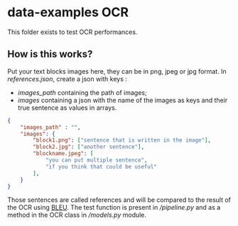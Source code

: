 # data-examples OCR
This folder exists to test OCR performances. 

## How is this works?
Put your text blocks images here, they can be in png, jpeg or jpg format.
In *references.json*, create a json with keys : 
- *images_path* containing the path of images;
- *images* containing a json with the name of the images as keys and their true sentence as values in arrays.

```json
{
    "images_path" : "",
    "images": {
        "block1.png": ["sentence that is written in the image"],
        "block2.jpg": ["another sentence"],
        "blockname.jpeg": [
            "you can put multiple sentence",
            "if you think that could be useful"
        ],
    }
}
```
Those sentences are called references and will be compared to the result of the OCR using [BLEU](https://en.wikipedia.org/wiki/BLEU). The test function is present in */pipeline.py* and as a method in the OCR class in */models.py* module. 

